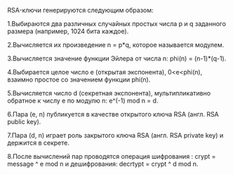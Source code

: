 RSA-ключи генерируются следующим образом:

1.Выбираются два различных случайных простых числа p и q заданного размера (например, 1024 бита каждое).

2.Вычисляется их произведение n = p*q, которое называется модулем.

3.Вычисляется значение функции Эйлера от числа n: phi(n) = (n-1)*(q-1).

4.Выбирается целое число e (открытая экспонента), 0<e<phi(n), взаимно простое со значением функции phi(n).

5.Вычисляется число d (секретная экспонента), мультипликативно обратное к числу e по модулю n: e^(-1) mod n = d.

6.Пара (e, n) публикуется в качестве открытого ключа RSA (англ. RSA public key).

7.Пара (d, n) играет роль закрытого ключа RSA (англ. RSA private key) и держится в секрете.

8.После вычислений пар проводятся операция шифрования : crypt = message ^ e mod n и дешифрования: decrtypt = crypt ^ d mod n.

